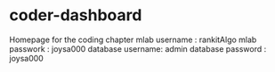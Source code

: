 # coder-dashboard
Homepage for the coding chapter
mlab username : rankitAlgo
mlab passwork : joysa000
database username: admin
database password : joysa000